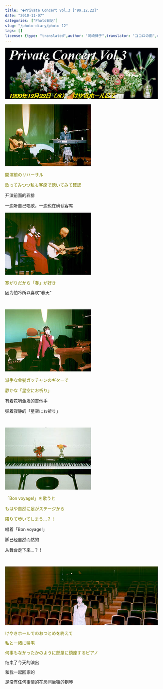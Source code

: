 ```yaml
---
title: "●Private Concert Vol.3 ['99.12.22]"
date: "2010-11-07"
categories: ["Photo日记"]
slug: "/photo-diary/photo-12"
tags: []
license: {type: "translated",author: "岡崎律子",translator: "ココロの雨",reproduced-url: "http://love.life.coocan.jp/photo/photo12.html",reproduced-website: "岡崎律子Book"}
---
```


[![](./images/flower991.jpg "flower991")](./images/flower991.jpg)  

  
[![](./images/p-con991.jpg "p-con991")](./images/p-con991.jpg)  

  

<span style="color: #808000;">開演前のリハーサル</span>

  

<span style="color: #808000;">歌ってみつつ私も客席で聴いてみて確認</span>

  

开演前面的彩排

  

一边听自己唱歌，一边也在确认客席

  

<span style="color: #000000; font-family: tahoma; line-height: normal; font-size: 12px; -webkit-border-horizontal-spacing: 2px; -webkit-border-vertical-spacing: 2px;"><a href="./images/p-con992.jpg"><img class="alignnone size-full wp-image-458" title="p-con992" src="./images/p-con992.jpg" alt="" width="283" height="204"></a></span>

  

  

<span style="line-height: 18px; -webkit-border-horizontal-spacing: 2px; -webkit-border-vertical-spacing: 2px;"><span style="color: #808000;">寒がりだから「春」が好き</span></span>

  

<span style="line-height: 18px; -webkit-border-horizontal-spacing: 2px; -webkit-border-vertical-spacing: 2px;">因为怕冷所以喜欢"春天"</span>

  

<span style="line-height: 18px; -webkit-border-horizontal-spacing: 2px; -webkit-border-vertical-spacing: 2px;"><br></span>

  

  

<span style="-webkit-border-horizontal-spacing: 2px; -webkit-border-vertical-spacing: 2px;"><span style="color: #000000; font-family: tahoma; line-height: normal; font-size: 12px;"><a href="./images/p-con993.jpg"><img class="alignnone size-full wp-image-459" title="p-con993" src="./images/p-con993.jpg" alt="" width="283" height="204"></a></span></span>

  

<span style="-webkit-border-horizontal-spacing: 2px; -webkit-border-vertical-spacing: 2px;"><span style="color: #808000;">派手な金髪ガッチャンのギターで</span></span>

  

<span style="-webkit-border-horizontal-spacing: 2px; -webkit-border-vertical-spacing: 2px;"><span style="color: #808000;">静かな「星空にお祈り」</span></span>

  

<span style="-webkit-border-horizontal-spacing: 2px; -webkit-border-vertical-spacing: 2px;">有着花哨金发的吉他手</span>

  

<span style="-webkit-border-horizontal-spacing: 2px; -webkit-border-vertical-spacing: 2px;">弹着寂静的「星空にお祈り」</span>

  

<span style="-webkit-border-horizontal-spacing: 2px; -webkit-border-vertical-spacing: 2px;"><br></span>

  

<span style="color: #000000; font-family: tahoma; line-height: normal; font-size: 12px; -webkit-border-horizontal-spacing: 2px; -webkit-border-vertical-spacing: 2px;"><a href="./images/p-con994.jpg"><img class="alignnone size-full wp-image-460" title="p-con994" src="./images/p-con994.jpg" alt="" width="283" height="204"></a></span>

  

  

<span style="-webkit-border-horizontal-spacing: 2px; -webkit-border-vertical-spacing: 2px;"><span style="color: #808000;">「Bon voyage!」を歌うと</span></span>

  

<span style="-webkit-border-horizontal-spacing: 2px; -webkit-border-vertical-spacing: 2px;"><span style="color: #808000;">もはや自然に足がステージから</span></span>

  

<span style="-webkit-border-horizontal-spacing: 2px; -webkit-border-vertical-spacing: 2px;"><span style="color: #808000;">降りて歩いてしまう…？！</span></span>

  

<span style="-webkit-border-horizontal-spacing: 2px; -webkit-border-vertical-spacing: 2px;">唱着「Bon voyage!」</span>

  

<span style="-webkit-border-horizontal-spacing: 2px; -webkit-border-vertical-spacing: 2px;">脚已经自然而然的</span>

  

<span style="-webkit-border-horizontal-spacing: 2px; -webkit-border-vertical-spacing: 2px;">从舞台走下来…？！</span>

  

<span style="-webkit-border-horizontal-spacing: 2px; -webkit-border-vertical-spacing: 2px;"><br></span>

  

<span style="-webkit-border-horizontal-spacing: 2px; -webkit-border-vertical-spacing: 2px;"><span style="color: #000000; font-family: tahoma; line-height: normal; font-size: 12px;"><a href="./images/rehearsl.jpg"><img class="alignnone size-full wp-image-461" title="rehearsl" src="./images/rehearsl.jpg" alt="" width="567" height="193"></a></span></span>

  

  

<span style="line-height: 18px; -webkit-border-horizontal-spacing: 2px; -webkit-border-vertical-spacing: 2px;"><span style="color: #808000;">けやきホールでのおつとめを終えて</span></span>

  

<span style="line-height: 18px; -webkit-border-horizontal-spacing: 2px; -webkit-border-vertical-spacing: 2px;"><span style="color: #808000;">私と一緒に帰宅</span></span>

  

<span style="line-height: 18px; -webkit-border-horizontal-spacing: 2px; -webkit-border-vertical-spacing: 2px;"><span style="color: #808000;">何事もなかったかのように部屋に鎮座するピアノ</span></span>

  

<span style="line-height: 18px; -webkit-border-horizontal-spacing: 2px; -webkit-border-vertical-spacing: 2px;">结束了今天的演出</span>

  

<span style="line-height: 18px; -webkit-border-horizontal-spacing: 2px; -webkit-border-vertical-spacing: 2px;">和我一起回家的</span>

  

<span style="line-height: 18px; -webkit-border-horizontal-spacing: 2px; -webkit-border-vertical-spacing: 2px;">是没有任何事情的在房间坐镇的钢琴</span>
